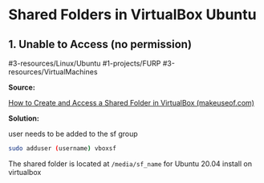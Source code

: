 # Shared Folders in VirtualBox Ubuntu

## 1. Unable to Access (no permission)
#3-resources/Linux/Ubuntu #1-projects/FURP #3-resources/VirtualMachines 

**Source:**

[How to Create and Access a Shared Folder in VirtualBox (makeuseof.com)](https://www.makeuseof.com/how-to-create-virtualbox-shared-folder-access/)

**Solution:** 

user needs to be added to the sf group
```bash
sudo adduser (username) vboxsf
```
The shared folder is located at `/media/sf_name` for Ubuntu 20.04 install on virtualbox